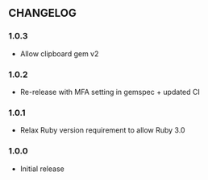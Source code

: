## CHANGELOG

### 1.0.3

* Allow clipboard gem v2

### 1.0.2

* Re-release with MFA setting in gemspec + updated CI

### 1.0.1

* Relax Ruby version requirement to allow Ruby 3.0

### 1.0.0

* Initial release
